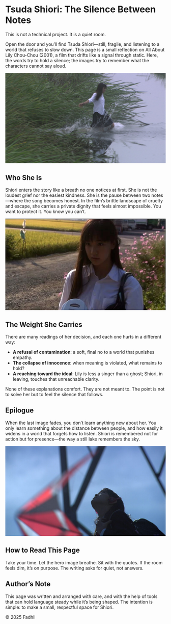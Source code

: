 # Tsuda Shiori: The Silence Between Notes

This is not a technical project. It is a quiet room.

Open the door and you’ll find Tsuda Shiori—still, fragile, and listening to a world that refuses to slow down. This page is a small reflection on All About Lily Chou-Chou (2001), a film that drifts like a signal through static. Here, the words try to hold a silence; the images try to remember what the characters cannot say aloud.

![All About Lily Chou-Chou — quiet blue poster](public/all-about-lily-chou-chou.jpg)

## Who She Is

Shiori enters the story like a breath no one notices at first. She is not the loudest grief nor the easiest kindness. She is the pause between two notes—where the song becomes honest. In the film’s brittle landscape of cruelty and escape, she carries a private dignity that feels almost impossible. You want to protect it. You know you can’t.

![Tsuda Shiori — portrait](public/tsuda-shiori-3.jpg)

## The Weight She Carries

There are many readings of her decision, and each one hurts in a different way:

- **A refusal of contamination**: a soft, final no to a world that punishes empathy.
- **The collapse of innocence**: when meaning is violated, what remains to hold?
- **A reaching toward the ideal**: Lily is less a singer than a ghost; Shiori, in leaving, touches that unreachable clarity.

None of these explanations comfort. They are not meant to. The point is not to solve her but to feel the silence that follows.

## Epilogue

When the last image fades, you don’t learn anything new about her. You only learn something about the distance between people, and how easily it widens in a world that forgets how to listen. Shiori is remembered not for action but for presence—the way a still lake remembers the sky.

![Film still — quiet after the noise](public/tsuda-shiori-2.jpg)

## How to Read This Page

Take your time. Let the hero image breathe. Sit with the quotes. If the room feels dim, it’s on purpose. The writing asks for quiet, not answers.

## Author’s Note

This page was written and arranged with care, and with the help of tools that can hold language steady while it’s being shaped. The intention is simple: to make a small, respectful space for Shiori.

© 2025 Fadhil
